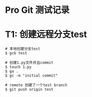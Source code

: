 # Pro Git 测试记录

# T1: 创建远程分支test
```terminal
# 本地创建分支test
$ gcb test

# 创建1.py文件并且commit
$ touch 1.py
$ ga .
$ gc -m "initial commit"

# remote 创建了一个test branch
$ git push origin test
```

